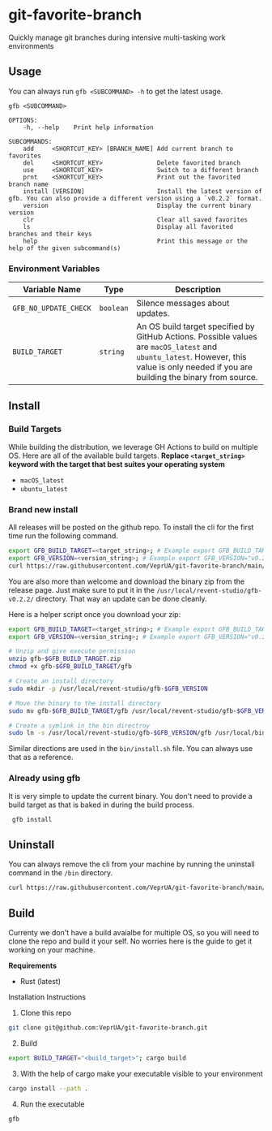 # git-favorite-branch

Quickly manage git branches during intensive multi-tasking work environments

## Usage

You can always run `gfb <SUBCOMMAND> -h` to get the latest usage.

```
gfb <SUBCOMMAND>

OPTIONS:
    -h, --help    Print help information

SUBCOMMANDS:
    add     <SHORTCUT_KEY> [BRANCH_NAME] Add current branch to favorites
    del     <SHORTCUT_KEY>               Delete favorited branch
    use     <SHORTCUT_KEY>               Switch to a different branch
    prnt    <SHORTCUT_KEY>               Print out the favorited branch name
    install [VERSION]                    Install the latest version of gfb. You can also provide a different version using a `v0.2.2` format.
    version                              Display the current binary version
    clr                                  Clear all saved favorites
    ls                                   Display all favorited branches and their keys
    help                                 Print this message or the help of the given subcommand(s)
```

### Environment Variables

| Variable Name         | Type      | Description                                                                                                                                                                            |
| --------------------- | --------- | -------------------------------------------------------------------------------------------------------------------------------------------------------------------------------------- |
| `GFB_NO_UPDATE_CHECK` | `boolean` | Silence messages about updates.                                                                                                                                                        |
| `BUILD_TARGET`        | `string`  | An OS build target specified by GitHub Actions. Possible values are `macOS_latest` and `ubuntu_latest`. However, this value is only needed if you are building the binary from source. |

## Install

### Build Targets

While building the distribution, we leverage GH Actions to build on multiple OS. Here are all of the available build targets. **Replace `<target_string>` keyword with the target that best suites your operating system**

- `macOS_latest`
- `ubuntu_latest`

### Brand new install

All releases will be posted on the github repo. To install the cli for the first time run the following command.

```bash
export GFB_BUILD_TARGET=<target_string>; # Example export GFB_BUILD_TARGET="ubuntu_latest"
export GFB_VERSION=<version_string>; # Example export GFB_VERSION="v0.2.2"
curl https://raw.githubusercontent.com/VeprUA/git-favorite-branch/main/bin/install.sh | sh -s $GFB_VERSION $GFB_BUILD_TARGET
```

You are also more than welcome and download the binary zip from the release page. Just make sure to put it in the `/usr/local/revent-studio/gfb-v0.2.2/` directory. That way an update can be done cleanly.

Here is a helper script once you download your zip:

```bash
export GFB_BUILD_TARGET=<target_string>; # Example export GFB_BUILD_TARGET="ubuntu_latest"
export GFB_VERSION=<version_string>; # Example export GFB_VERSION="v0.2.2"

# Unzip and give execute permission
unzip gfb-$GFB_BUILD_TARGET.zip
chmod +x gfb-$GFB_BUILD_TARGET/gfb

# Create an install directory
sudo mkdir -p /usr/local/revent-studio/gfb-$GFB_VERSION

# Move the binary to the install directory
sudo mv gfb-$GFB_BUILD_TARGET/gfb /usr/local/revent-studio/gfb-$GFB_VERSION/gfb

# Create a symlink in the bin directroy
sudo ln -s /usr/local/revent-studio/gfb-$GFB_VERSION/gfb /usr/local/bin/gfb

```

Similar directions are used in the `bin/install.sh` file. You can always use that as a reference.

### Already using gfb

It is very simple to update the current binary. You don't need to provide a build target as that is baked in during the build process.

```bash
 gfb install
```

## Uninstall

You can always remove the cli from your machine by running the uninstall command in the `/bin` directory.

```bash
curl https://raw.githubusercontent.com/VeprUA/git-favorite-branch/main/bin/uninstall.sh | sh
```

## Build

Currenty we don't have a build avaialbe for multiple OS, so you will need to clone the repo and build it your self. No worries here is the guide to get it working on your machine.

**Requirements**

- Rust (latest)

Installation Instructions

1. Clone this repo

```bash
git clone git@github.com:VeprUA/git-favorite-branch.git
```

2. Build

```bash
export BUILD_TARGET="<build_target>"; cargo build
```

3. With the help of cargo make your executable visible to your environment

```bash
cargo install --path .
```

4. Run the executable

```bash
gfb
```
